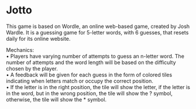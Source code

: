 # Jotto
This game is based on Wordle, an online web-based game, created by Josh Wardle. It is a guessing game for 5-letter words, with 6 guesses, that resets daily for its online website. 

Mechanics:
<br> •	Players have varying number of attempts to guess an n-letter word. The number of attempts and the word length will be based on the difficulty chosen by the player.
<br> •	A feedback will be given for each guess in the form of colored tiles indicating when letters match or occupy the correct position.
<br> •	If the letter is in the right position, the tile will show the letter, if the letter is in the word, but in the wrong position, the tile will show the ? symbol, otherwise, the tile will show the * symbol.

